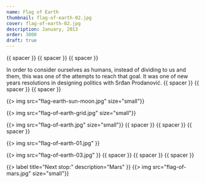 ```yaml
---
name: Flag of Earth
thumbnail: flag-of-earth-02.jpg
cover: flag-of-earth-02.jpg
description: January, 2013
order: 3000
draft: true
---
```


{{ spacer }} {{ spacer }} {{ spacer }}

In order to consider ourselves as humans, instead of dividing to us and them, this was one of the attempts to reach that goal. It was one of new years resolutions in designing politics with Srđan Prodanović.
{{ spacer }} {{ spacer }} {{ spacer }}

{{> img src="flag-earth-sun-moon.jpg" size="small"}}

{{> img src="flag-of-earth-grid.jpg" size="small"}}

{{> img src="flag-of-earth.jpg" size="small"}}
{{ spacer }} {{ spacer }} {{ spacer }}

{{> img src="flag-of-earth-01.jpg" }}

{{> img src="flag-of-earth-03.jpg" }}
{{ spacer }} {{ spacer }} {{ spacer }}

{{> label title="Next stop:" description="Mars" }}
{{> img src="flag-of-mars.jpg" size="small"}}






